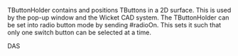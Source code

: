 TButtonHolder contains and positions TButtons in a 2D surface. This is used by the pop-up window and the Wicket CAD system. The TButtonHolder can be set into radio button mode by sending #radioOn. This sets it such that only one switch button can be selected at a time. 

DAS